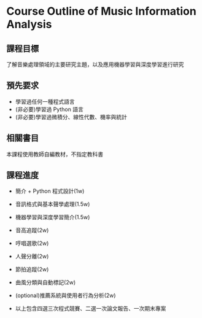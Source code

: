 # Course Outline of Music Information Analysis

## 課程目標

了解音樂處理領域的主要研究主題，以及應用機器學習與深度學習進行研究

## 預先要求

* 學習過任何一種程式語言
* (非必要)學習過 Python 語言
* (非必要)學習過微積分、線性代數、機率與統計

## 相關書目

本課程使用教師自編教材，不指定教科書

## 課程進度

* 簡介 + Python 程式設計(1w)
* 音訊格式與基本聲學處理(1.5w)
* 機器學習與深度學習簡介(1.5w)
* 音高追蹤(2w)
* 哼唱選歌(2w)
* 人聲分離(2w)
* 節拍追蹤(2w)
* 曲風分類與自動標記(2w)
* (optional)推薦系統與使用者行為分析(2w)

* 以上包含四選三次程式競賽、二選一次論文報告、一次期末專案
